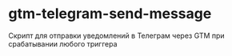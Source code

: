 # gtm-telegram-send-message
Скрипт для отправки уведомлений в Телеграм через GTM при срабатывании любого триггера
